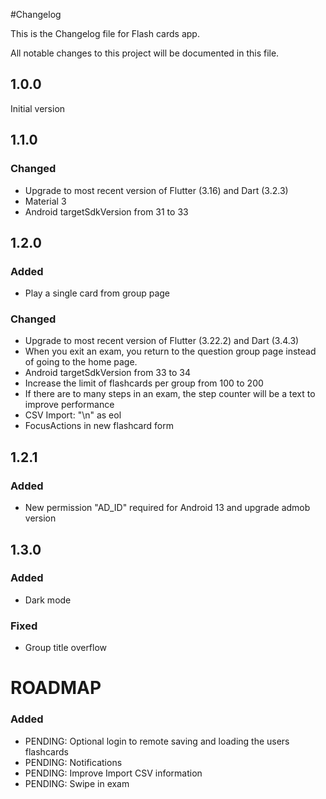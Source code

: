 #Changelog

This is the Changelog file for Flash cards app.

All notable changes to this project will be documented in this file.

## 1.0.0
Initial version

## 1.1.0 

### Changed
- Upgrade to most recent version of Flutter (3.16) and Dart (3.2.3)
- Material 3
- Android targetSdkVersion from 31 to 33

## 1.2.0

### Added
- Play a single card from group page

### Changed
- Upgrade to most recent version of Flutter (3.22.2) and Dart (3.4.3)
- When you exit an exam, you return to the question group page instead of going to the home page.
- Android targetSdkVersion from 33 to 34
- Increase the limit of flashcards per group from 100 to 200
- If there are to many steps in an exam, the step counter will be a text to improve performance
- CSV Import: "\n" as eol
- FocusActions in new flashcard form

## 1.2.1

### Added
- New permission "AD_ID" required for Android 13 and upgrade admob version

## 1.3.0

### Added
- Dark mode

### Fixed
- Group title overflow


# ROADMAP

### Added
- PENDING: Optional login to remote saving and loading the users flashcards
- PENDING: Notifications
- PENDING: Improve Import CSV information 
- PENDING: Swipe in exam